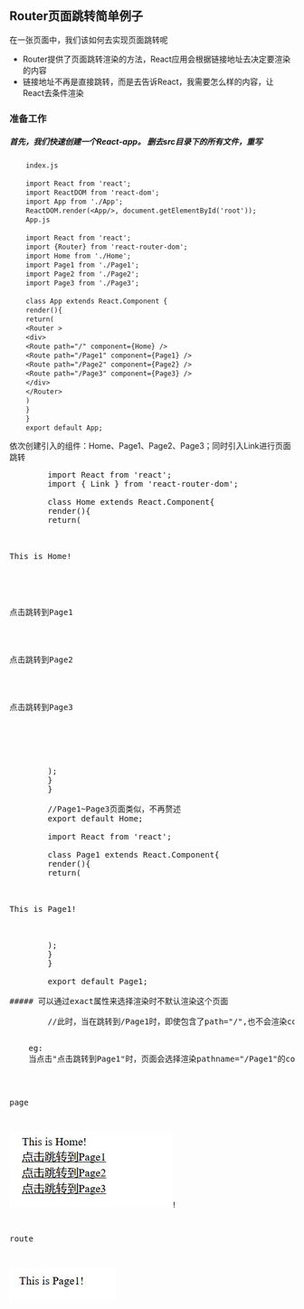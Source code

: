 ## Router页面跳转简单例子

在一张页面中，我们该如何去实现页面跳转呢
+ Router提供了页面跳转渲染的方法，React应用会根据链接地址去决定要渲染的内容
+ 链接地址不再是直接跳转，而是去告诉React，我需要怎么样的内容，让React去条件渲染

### 准备工作
##### 首先，我们快速创建一个React-app。 删去src目录下的所有文件，重写

        index.js
        
        import React from 'react';
        import ReactDOM from 'react-dom';
        import App from './App';
        ReactDOM.render(<App/>, document.getElementById('root'));
        App.js
        
        import React from 'react';
        import {Router} from 'react-router-dom';
        import Home from './Home';
        import Page1 from './Page1';
        import Page2 from './Page2';
        import Page3 from './Page3';
        
        class App extends React.Component {
        render(){
        return(
        <Router >
        <div>
        <Route path="/" component={Home} />
        <Route path="/Page1" component={Page1} />
        <Route path="/Page2" component={Page2} />
        <Route path="/Page3" component={Page3} />
        </div>
        </Router>
        )
        }
        }
        export default App;

依次创建引入的组件：Home、Page1、Page2、Page3；同时引入Link进行页面跳转
<pre>
        import React from 'react';
        import { Link } from 'react-router-dom';
        
        class Home extends React.Component{
        render(){
        return(
        <div>
        <div>This is Home!</div>
        <div>
        <Link to="/Page1/" style={{color:'black'}}>
        <div>点击跳转到Page1</div>
        </Link>
        <Link to="/Page2/" style={{color:'black'}}>
        <div>点击跳转到Page2</div>
        </Link>
        <Link to="/Page3/" style={{color:'black'}}>
        <div>点击跳转到Page3</div>
        </Link>
        </div>
        </div>
        );
        }
        }
        
        //Page1~Page3页面类似，不再赘述
        export default Home;
        
        import React from 'react';
        
        class Page1 extends React.Component{
        render(){
        return(
        <div>
        <div>This is Page1!</div>
        </div>
        );
        }
        }
        
        export default Page1;

##### 可以通过exact属性来选择渲染时不默认渲染这个页面
        <Route exact path="/" component={Home} />
        //此时，当在跳转到/Page1时，即使包含了path="/",也不会渲染component={Home}的组件

<pre>
    eg:
    当点击"点击跳转到Page1"时，页面会选择渲染pathname="/Page1"的component
</pre>
page

![page](png/page.png)!

route

![route](png/route.png)
